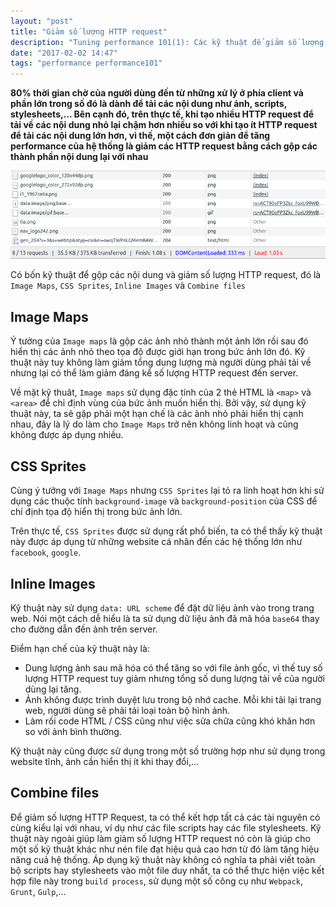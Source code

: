 ```yaml
---
layout: "post"
title: "Giảm số lượng HTTP request"
description: "Tuning performance 101(1): Các kỹ thuật để giảm số lượng HTTP request"
date: "2017-02-02 14:47"
tags: "performance performance101"
---
```


**80% thời gian chờ của người dùng đến từ những xử lý ở phía client và phần lớn trong số đó là dành để tải các nội dung như ảnh, scripts, stylesheets,... Bên cạnh đó, trên thực tế, khi tạo nhiều HTTP request để tải về các nội dung nhỏ lại chậm hơn nhiều so với khi tạo ít HTTP request để tải các nội dung lớn hơn, vì thế, một cách đơn giản để tăng performance của hệ thống là giảm các HTTP request bằng cách gộp các thành phần nội dung lại với nhau**

![google.com](/assets/images/1486031620331.png)

Có bốn kỹ thuật để gộp các nội dung và giảm số lượng HTTP request, đó là `Image Maps`, `CSS Sprites`, `Inline Images` và `Combine files`

## Image Maps
Ý tưởng của `Image maps` là gộp các ảnh nhỏ thành một ảnh lớn rồi sau đó hiển thị các ảnh nhỏ theo tọa độ được giới hạn trong bức ảnh lớn đó. Kỹ thuật này tuy không làm giảm tổng dung lượng mà người dùng phải tải về nhưng lại có thể làm giảm đáng kể số lượng HTTP request đến server.

Về mặt kỹ thuât, `Image maps` sử dụng đặc tính của 2 thẻ HTML là `<map>` và `<area>` để chỉ định vùng của bức ảnh muốn hiển thị. Bởi vậy, sử dụng kỹ thuật này, ta sẽ gặp phải một hạn chế là các ảnh nhỏ phải hiển thị cạnh nhau, đây là lý do làm cho `Image Maps` trở nên không linh hoạt và cũng không được áp dụng nhiều.

## CSS Sprites
Cùng ý tưởng với `Image Maps` nhưng `CSS Sprites` lại tỏ ra linh hoạt hơn khi sử dụng các thuộc tính `background-image` và `background-position` của CSS để chỉ định tọa độ hiển thị trong bức ảnh lớn.

Trên thực tế, `CSS Sprites` được sử dụng rất phổ biến, ta có thể thấy kỹ thuật này được áp dụng từ những website cá nhân đến các hệ thống lớn như `facebook`, `google`.


## Inline Images
Kỹ thuật này sử dụng `data: URL scheme` để đặt dữ liệu ảnh vào trong trang web. Nói một cách dễ hiểu là ta sử dụng dữ liệu ảnh đã mã hóa `base64` thay cho đường dẫn đến ảnh trên server.

Điểm hạn chế của kỹ thuật này là:

- Dung lượng ảnh sau mã hóa có thể tăng so với file ảnh gốc, vì thế tuy số lượng HTTP request tuy giảm nhưng tổng số dung lượng tải về của người dùng lại tăng.
- Ảnh không được trình duyệt lưu trong bộ nhớ cache. Mỗi khi tải lại trang web, người dùng sẽ phải tải loại toàn bộ hình ảnh.
- Làm rối code HTML / CSS cũng như việc sửa chữa cũng khó khăn hơn so với ảnh bình thường.

Kỹ thuật này cũng được sử dụng trong một số trường hợp như sử dụng trong website tĩnh, ảnh cần hiển thị ít khi thay đổi,...

## Combine files
Để giảm số lượng HTTP Request, ta có thể kết hợp tất cả các tài nguyên có cùng kiểu lại với nhau, ví dụ như các file scripts hay các file stylesheets. Kỹ thuật này ngoài giúp làm giảm số lượng HTTP request nó còn là giúp cho một số kỹ thuật khác như nén file đạt hiệu quả cao hơn từ đó làm tăng hiệu năng cuả hệ thống.
Áp dụng kỹ thuật này không có nghĩa ta phải viết toàn bộ scripts hay stylesheets vào một file duy nhất, ta có thể thực hiện việc kết hợp file này trong `build process`, sử dụng một số công cụ như `Webpack`, `Grunt`, `Gulp`,...

